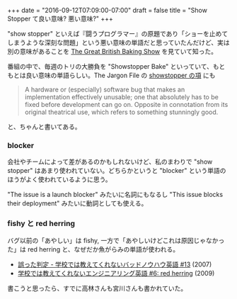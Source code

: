 +++
date = "2016-09-12T07:09:00-07:00"
draft = false
title = "Show Stopper て良い意味? 悪い意味?"
+++

"show stopper" といえば『闘うプログラマー』の原題であり「ショーを止めてしまうような深刻な問題」という悪い意味の単語だと思っていたんだけど、実は別の意味があることを [The Great British Baking Show](http://www.pbs.org/food/shows/great-british-baking-show/) を見ていて知った。

番組の中で、毎週のトリの大勝負を "Showstopper Bake" といっていて、もともとは良い意味の単語らしい。The Jargon File の [showstopper の項](http://www.catb.org/jargon/html/S/showstopper.html) にも

> A hardware or (especially) software bug that makes an implementation effectively unusable; one that absolutely has to be fixed before development can go on. Opposite in connotation from its original theatrical use, which refers to something stunningly good.

と、ちゃんと書いてある。

### blocker

会社やチームによって差があるのかもしれないけど、私のまわりで "show stopper" はあまり使われていない。どちらかというと "blocker" という単語のほうがよく使われているように思う。

"The issue is a launch blocker" みたいに名詞にもなるし "This issue blocks their deployment" みたいに動詞としても使える。

### fishy と red herring

バグ以前の「あやしい」は fishy, 一方で「あやしいけどこれは原因じゃなかった」は red herring と、なぜだか魚がらみの単語が使われる。

* [誤った判定 - 学校では教えてくれないバッドノウハウ英語 #13](http://0xcc.net/blog/archives/000176.html) (2007)
* [学校では教えてくれないエンジニアリング英語 #6: red herring](http://blog.bulknews.net/mt/archives/002238.html) (2009)

書こうと思ったら、すでに高林さんも宮川さんも書かれていた。
